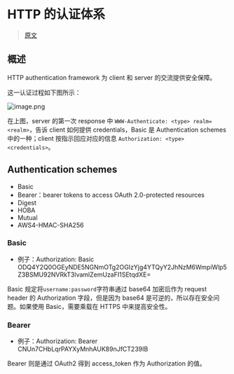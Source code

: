 # HTTP 的认证体系

> [原文](https://developer.mozilla.org/en-US/docs/Web/HTTP/Authentication)

## 概述

HTTP authentication framework 为 client 和 server 的交流提供安全保障。

这一认证过程如下图所示：

![image.png](@images/1606287893550-9204d4bb-62b7-4184-b549-68b6406d838a.png)

在上图，server 的第一次 response 中 `WWW-Authenticate: <type> realm=<realm>`，告诉 client 如何提供 credentials，Basic 是 Authentication schemes 中的一种；client 按指示回应对应的信息 `Authorization: <type> <credentials>`。

## Authentication schemes

- Basic
- Bearer：bearer tokens to access OAuth 2.0-protected resources
- Digest
- HOBA
- Mutual
- AWS4-HMAC-SHA256

### Basic

- 例子：Authorization: Basic ODQ4Y2Q0OGEyNDE5NGNmOTg2OGIzYjg4YTQyY2JhNzM6WmpiWlp5Z3BSMU92NVRkT3lvamlZemUzaFI1SEtqdXE=

Basic 规定将`username:password`字符串通过 base64 加密后作为 request header 的 Authorization 字段，但是因为 base64 是可逆的，所以存在安全问题。如果使用 Basic，需要乘载在 HTTPS 中来提高安全性。

### Bearer

- 例子：Authorization: Bearer CNUn7CHbLqrPAYXyMnhAUK89nJfCT239IB

Bearer 则是通过 OAuth2 得到 access_token 作为 Authorization 的值。
